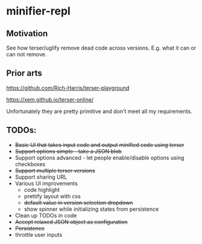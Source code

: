# minifier-repl

## Motivation
See how terser/uglify remove dead code across versions. E.g. what it can or can not remove.

## Prior arts
https://github.com/Rich-Harris/terser-playground

https://xem.github.io/terser-online/ 

Unfortunately they are pretty primitive and don't meet all my requirements.

## TODOs:
- ~~Basic UI that takes input code and output minified code using terser~~
- ~~Support options simple - take a JSON blob~~
- Support options advanced - let people enable/disable options using checkboxes
- ~~Support multiple terser versions~~
- Support sharing URL
- Various UI improvements
    - code highlight
    - prettify layout with css
    - ~~default value in version selection dropdown~~
    - show spinner while initializing states from persistence
- Clean up TODOs in code
- ~~Accept relaxed JSON object as configuration~~
- ~~Persistence~~
- throttle user inputs